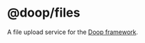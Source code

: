 @doop/files
==================

A file upload service for the [Doop framework](https://github.com/MomsFriendlyDevCo/Doop).
